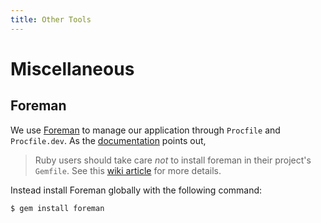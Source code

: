 ```yaml
---
title: Other Tools
---
```


# Miscellaneous

## Foreman

We use [Foreman](https://github.com/ddollar/foreman) to manage our application
through `Procfile` and `Procfile.dev`. As the
[documentation](https://github.com/ddollar/foreman/blob/master/README.md) points
out,

> Ruby users should take care _not_ to install foreman in their project's
> `Gemfile`. See this
> [wiki article](https://github.com/ddollar/foreman/wiki/Don't-Bundle-Foreman)
> for more details.

Instead install Foreman globally with the following command:

```sh
$ gem install foreman
```
